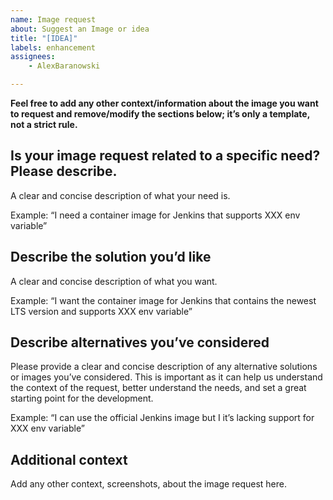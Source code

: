 ```yaml
---
name: Image request
about: Suggest an Image or idea
title: "[IDEA]"
labels: enhancement
assignees:
    - AlexBaranowski

---
```

**Feel free to add any other context/information about the image you want to
request and remove/modify the sections below; it’s only a template, not a strict
rule.**


## Is your image request related to a specific need? Please describe.

A clear and concise description of what your need is.


Example: “I need a container image for Jenkins that supports XXX env variable”

## Describe the solution you’d like

A clear and concise description of what you want.


Example: “I want the container image for Jenkins that contains the newest LTS
version and supports XXX env variable”

## Describe alternatives you’ve considered

Please provide a clear and concise description of any alternative solutions or
images you’ve considered. This is important as it can help us understand the
context of the request, better understand the needs, and set a great starting
point for the development.


Example: “I can use the official Jenkins image but I it’s lacking support for XXX env variable”

## Additional context

Add any other context, screenshots, about the image request here.
